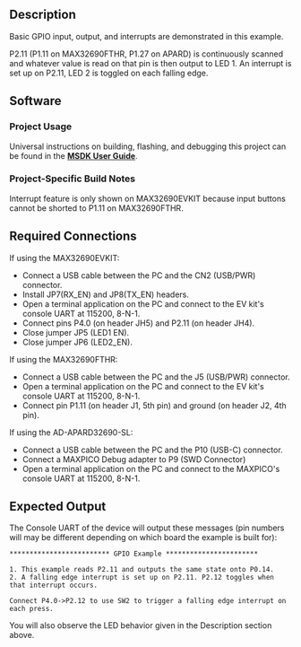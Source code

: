 ## Description

Basic GPIO input, output, and interrupts are demonstrated in this example.

P2.11 (P1.11 on MAX32690FTHR, P1.27 on APARD) is continuously scanned and whatever value is read on that pin is then output to LED 1.  An interrupt is set up on P2.11, LED 2 is toggled on each falling edge.

## Software

### Project Usage

Universal instructions on building, flashing, and debugging this project can be found in the **[MSDK User Guide](https://analogdevicesinc.github.io/msdk/USERGUIDE/)**.

### Project-Specific Build Notes

Interrupt feature is only shown on MAX32690EVKIT because input buttons cannot be shorted to P1.11 on MAX32690FTHR.

## Required Connections

If using the MAX32690EVKIT:
-   Connect a USB cable between the PC and the CN2 (USB/PWR) connector.
-   Install JP7(RX_EN) and JP8(TX_EN) headers.
-   Open a terminal application on the PC and connect to the EV kit's console UART at 115200, 8-N-1.
-   Connect pins P4.0 (on header JH5) and P2.11 (on header JH4).
-   Close jumper JP5 (LED1 EN).
-   Close jumper JP6 (LED2_EN).

If using the MAX32690FTHR:
-   Connect a USB cable between the PC and the J5 (USB/PWR) connector.
-   Open a terminal application on the PC and connect to the EV kit's console UART at 115200, 8-N-1.
-   Connect pin P1.11 (on header J1, 5th pin) and ground (on header J2, 4th pin).

If using the AD-APARD32690-SL:
-   Connect a USB cable between the PC and the P10 (USB-C) connector.
-   Connect a MAXPICO Debug adapter to P9 (SWD Connector)
-   Open a terminal application on the PC and connect to the MAXPICO's console UART at 115200, 8-N-1.

## Expected Output

The Console UART of the device will output these messages (pin numbers will may be different depending on which board the example is built for):

```
************************* GPIO Example ***********************

1. This example reads P2.11 and outputs the same state onto P0.14.
2. A falling edge interrupt is set up on P2.11. P2.12 toggles when that interrupt occurs.

Connect P4.0->P2.12 to use SW2 to trigger a falling edge interrupt on each press.
```

You will also observe the LED behavior given in the Description section above.
